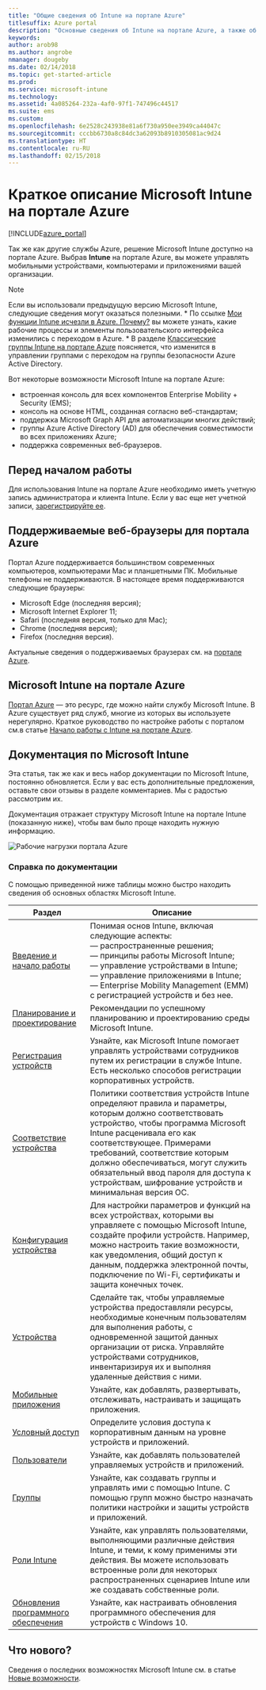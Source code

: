 ```yaml
---
title: "Общие сведения об Intune на портале Azure"
titlesuffix: Azure portal
description: "Основные сведения об Intune на портале Azure, а также об управлении устройствами с помощью Intune.\""
keywords: 
author: arob98
ms.author: angrobe
nmanager: dougeby
ms.date: 02/14/2018
ms.topic: get-started-article
ms.prod: 
ms.service: microsoft-intune
ms.technology: 
ms.assetid: 4a085264-232a-4af0-97f1-747496c44517
ms.suite: ems
ms.custom: 
ms.openlocfilehash: 6e2528c243938e81a6f730a950ee3949ca44047c
ms.sourcegitcommit: cccbb6730a8c84dc3a62093b8910305081ac9d24
ms.translationtype: HT
ms.contentlocale: ru-RU
ms.lasthandoff: 02/15/2018
---
```

# <a name="introduction-to-microsoft-intune-in-the-azure-portal"></a>Краткое описание Microsoft Intune на портале Azure


[!INCLUDE[azure_portal](./includes/azure_portal.md)]

Так же как другие службы Azure, решение Microsoft Intune доступно на портале Azure. Выбрав **Intune** на портале Azure, вы можете управлять мобильными устройствами, компьютерами и приложениями вашей организации.

>[!NOTE] 
> Если вы использовали предыдущую версию Microsoft Intune, следующие сведения могут оказаться полезными.
    * По ссылке [Мои функции Intune исчезли в Azure. Почему?](ui-changes.md) вы можете узнать, какие рабочие процессы и элементы пользовательского интерфейса изменились с переходом в Azure.
    * В разделе [Классические группы Intune на портале Azure](groups-get-started.md) поясняется, что изменится в управлении группами с переходом на группы безопасности Azure Active Directory.

Вот некоторые возможности Microsoft Intune на портале Azure:

- встроенная консоль для всех компонентов Enterprise Mobility + Security (EMS);
- консоль на основе HTML, созданная согласно веб-стандартам;
- поддержка Microsoft Graph API для автоматизации многих действий;
- группы Azure Active Directory (AD) для обеспечения совместимости во всех приложениях Azure;
- поддержка современных веб-браузеров.

## <a name="before-you-start"></a>Перед началом работы

Для использования Intune на портале Azure необходимо иметь учетную запись администратора и клиента Intune. Если у вас еще нет учетной записи, [зарегистрируйте ее](https://portal.office.com/Signup/Signup.aspx?OfferId=40BE278A-DFD1-470a-9EF7-9F2596EA7FF9&dl=INTUNE_A&ali=1#0%20).

## <a name="supported-web-browsers-for-the-azure-portal"></a>Поддерживаемые веб-браузеры для портала Azure

Портал Azure поддерживается большинством современных компьютеров, компьютерами Mac и планшетными ПК. Мобильные телефоны не поддерживаются.
В настоящее время поддерживаются следующие браузеры:

- Microsoft Edge (последняя версия);
- Microsoft Internet Explorer 11;
- Safari (последняя версия, только для Mac);
- Chrome (последняя версия);
- Firefox (последняя версия).

Актуальные сведения о поддерживаемых браузерах см. на [портале Azure](https://docs.microsoft.com/azure/azure-preview-portal-supported-browsers-devices).

## <a name="microsoft-intune-in-the-azure-portal"></a>Microsoft Intune на портале Azure

[Портал Azure](https://portal.azure.com) — это ресурс, где можно найти службу Microsoft Intune. В Azure существует ряд служб, многие из которых вы используете нерегулярно. Краткое руководство по настройке работы с порталом см.в статье [Начало работы с Intune на портале Azure](get-started-azure.md).

## <a name="the-microsoft-intune-documentation"></a>Документация по Microsoft Intune

Эта статья, так же как и весь набор документации по Microsoft Intune, постоянно обновляется. Если у вас есть дополнительные предложения, оставьте свои отзывы в разделе комментариев. Мы с радостью рассмотрим их.

Документация отражает структуру Microsoft Intune на портале Intune (показанную ниже), чтобы вам было проще находить нужную информацию.

![Рабочие нагрузки портала Azure](./media/azure-portal-workloads.png)

### <a name="documentation-guide"></a>Справка по документации

С помощью приведенной ниже таблицы можно быстро находить сведения об основных областях Microsoft Intune.

| Раздел                                                      | Описание                                                                                                                                                                                                                                                                                      |
|--------------------------------------------------------------|--------------------------------------------------------------------------------------------------------------------------------------------------------------------------------------------------------------------------------------------------------------------------------------------------|
| [Введение и начало работы](introduction-intune.md)       | Понимая основ Intune, включая следующие аспекты:<br /> — распространенные решения;<br /> — принципы работы Microsoft Intune;<br /> — управление устройствами в Intune;<br /> — управление приложениями в Intune;<br /> — Enterprise Mobility Management (EMM) с регистрацией устройств и без нее.                                                         |
| [Планирование и проектирование](planning-guide.md)                         | Рекомендации по успешному планированию и проектированию среды Microsoft Intune.                                                                                                                                                                                                             |
| [Регистрация устройств](device-enrollment.md)                    | Узнайте, как Microsoft Intune помогает управлять устройствами сотрудников путем их регистрации в службе Intune. Есть несколько способов регистрации корпоративных устройств.                                                                                                         |
| [Соответствие устройства](device-compliance.md)                    | Политики соответствия устройств Intune определяют правила и параметры, которым должно соответствовать устройство, чтобы программа Microsoft Intune расценивала его как соответствующее. Примерами требований, соответствие которым должно обеспечиваться, могут служить обязательный ввод пароля для доступа к устройствам, шифрование устройств и минимальная версия ОС. |
| [Конфигурация устройства](device-profiles.md)                   | Для настройки параметров и функций на всех устройствах, которыми вы управляете с помощью Microsoft Intune, создайте профили устройств. Например, можно настроить такие возможности, как уведомления, общий доступ к данным, поддержка электронной почты, подключение по Wi-Fi, сертификаты и защита конечных точек.              |
| [Устройства](device-management.md)                              | Сделайте так, чтобы управляемые устройства предоставляли ресурсы, необходимые конечным пользователям для выполнения работы, с одновременной защитой данных организации от риска. Управляйте устройствами сотрудников, инвентаризируя их и выполняя удаленные действия с ними.                                                      |
| [Мобильные приложения](app-management.md)                             | Узнайте, как добавлять, развертывать, отслеживать, настраивать и защищать приложения.                                                                                                                                                                                                                             |
| [Условный доступ](conditional-access.md)                  | Определите условия доступа к корпоративным данным на уровне устройств и приложений.                                                                                                                                                                                                            |
| [Пользователи](users-add.md)                                        | Узнайте, как добавлять пользователей управляемых устройств и приложений.                                                                                                                                                                                                                                           |
| [Группы](groups-get-started.md)                              | Узнайте, как создавать группы и управлять ими с помощью Intune. С помощью групп можно быстро назначать политики настройки и защиты устройств и приложений.                                                                                                                                             |
| [Роли Intune](role-based-access-control.md)                 | Узнайте, как управлять пользователями, выполняющими различные действия Intune, и теми, к кому применимы эти действия. Вы можете использовать встроенные роли для некоторых распространенных сценариев Intune или же создавать собственные роли.                                                                                 |
| [Обновления программного обеспечения](windows-update-for-business-configure.md) | Узнайте, как настраивать обновления программного обеспечения для устройств с Windows 10.                                                                                                                                                                                                                                  |

## <a name="whats-new"></a>Что нового?

Сведения о последних возможностях Microsoft Intune см. в статье [Новые возможности](whats-new.md).
